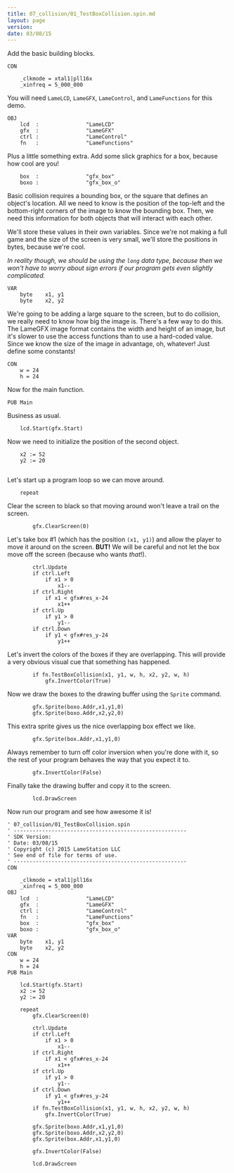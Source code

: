 ```yaml
---
title: 07_collision/01_TestBoxCollision.spin.md
layout: page
version: 
date: 03/08/15
---
```


Add the basic building blocks.

```
CON

    _clkmode = xtal1|pll16x
    _xinfreq = 5_000_000
```

You will need `LameLCD`, `LameGFX`, `LameControl`, and `LameFunctions` for this demo.

```
OBJ
    lcd  :               "LameLCD" 
    gfx  :               "LameGFX"
    ctrl :               "LameControl"
    fn   :               "LameFunctions"
```

Plus a little something extra. Add some slick graphics for a box, because how cool are you!

```
    box  :               "gfx_box"
    boxo :               "gfx_box_o"
```

Basic collision requires a bounding box, or the square that defines an object's location. All we need to know is the position of the top-left and the bottom-right corners of the image to know the bounding box. Then, we need this information for both objects that will interact with each other.

We'll store these values in their own variables. Since we're not making a full game and the size of the screen is very small, we'll store the positions in bytes, because we're cool.

*In reality though, we should be using the `long` data type, because then we won't have to worry about sign errors if our program gets even slightly complicated.*

```
VAR
    byte    x1, y1
    byte    x2, y2
```

We're going to be adding a large square to the screen, but to do collision, we really need to know how big the image is. There's a few way to do this. The LameGFX image format contains the width and height of an image, but it's slower to use the access functions than to use a hard-coded value. Since we know the size of the image in advantage, oh, whatever! Just define some constants!

```
CON
    w = 24
    h = 24
```

Now for the main function.

```
PUB Main
```

Business as usual.

```
    lcd.Start(gfx.Start)
```
 
Now we need to initialize the position of the second object.

```
    x2 := 52
    y2 := 20
    
```

Let's start up a program loop so we can move around.

```
    repeat
```

Clear the screen to black so that moving around won't leave a trail on the screen.

```
        gfx.ClearScreen(0)
```

Let's take box #1 (which has the position `(x1, y1)`) and allow the player to move it around on the screen. **BUT!** We will be careful and not let the box move off the screen (because who wants *that*!).

```
        ctrl.Update
        if ctrl.Left
            if x1 > 0
                x1--
        if ctrl.Right
            if x1 < gfx#res_x-24
                x1++
        if ctrl.Up
            if y1 > 0
                y1--
        if ctrl.Down
            if y1 < gfx#res_y-24
                y1++
```

Let's invert the colors of the boxes if they are overlapping. This will provide a very obvious visual cue that something has happened.

```
        if fn.TestBoxCollision(x1, y1, w, h, x2, y2, w, h)
            gfx.InvertColor(True)
```

Now we draw the boxes to the drawing buffer using the `Sprite` command.

```
        gfx.Sprite(boxo.Addr,x1,y1,0)
        gfx.Sprite(boxo.Addr,x2,y2,0)
```

This extra sprite gives us the nice overlapping box effect we like.

```
        gfx.Sprite(box.Addr,x1,y1,0)
```

Always remember to turn off color inversion when you're done with it, so the rest of your program behaves the way that you expect it to.

```
        gfx.InvertColor(False)
```

Finally take the drawing buffer and copy it to the screen.

```
        lcd.DrawScreen
```
Now run our program and see how awesome it is!

```
' 07_collision/01_TestBoxCollision.spin
' -------------------------------------------------------
' SDK Version: 
' Date: 03/08/15
' Copyright (c) 2015 LameStation LLC
' See end of file for terms of use.
' -------------------------------------------------------
CON

    _clkmode = xtal1|pll16x
    _xinfreq = 5_000_000
OBJ
    lcd  :               "LameLCD" 
    gfx  :               "LameGFX"
    ctrl :               "LameControl"
    fn   :               "LameFunctions"
    box  :               "gfx_box"
    boxo :               "gfx_box_o"
VAR
    byte    x1, y1
    byte    x2, y2
CON
    w = 24
    h = 24
PUB Main

    lcd.Start(gfx.Start)
    x2 := 52
    y2 := 20
    
    repeat
        gfx.ClearScreen(0)

        ctrl.Update
        if ctrl.Left
            if x1 > 0
                x1--
        if ctrl.Right
            if x1 < gfx#res_x-24
                x1++
        if ctrl.Up
            if y1 > 0
                y1--
        if ctrl.Down
            if y1 < gfx#res_y-24
                y1++
        if fn.TestBoxCollision(x1, y1, w, h, x2, y2, w, h)
            gfx.InvertColor(True)

        gfx.Sprite(boxo.Addr,x1,y1,0)
        gfx.Sprite(boxo.Addr,x2,y2,0)
        gfx.Sprite(box.Addr,x1,y1,0)

        gfx.InvertColor(False)

        lcd.DrawScreen


```
